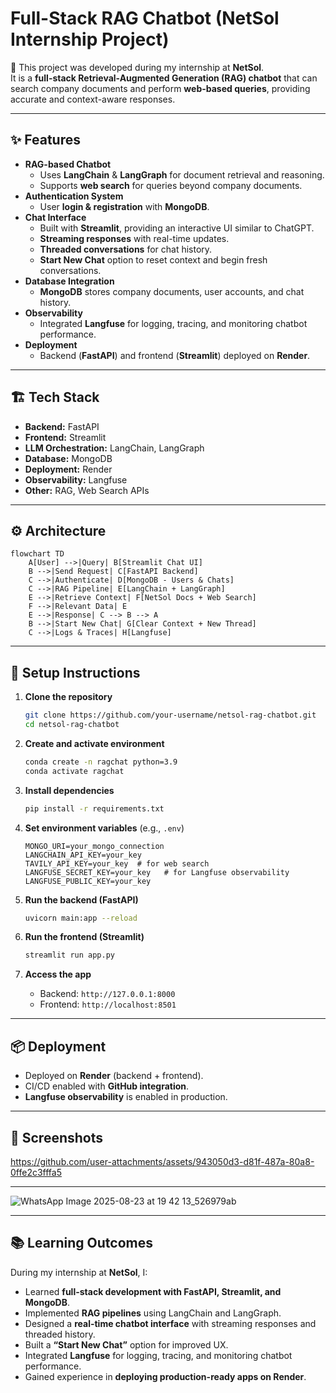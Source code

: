 # Full-Stack RAG Chatbot (NetSol Internship Project)

🚀 This project was developed during my internship at **NetSol**.  
It is a **full-stack Retrieval-Augmented Generation (RAG) chatbot** that can search company documents and perform **web-based queries**, providing accurate and context-aware responses.

---

## ✨ Features
- **RAG-based Chatbot**
  - Uses **LangChain** & **LangGraph** for document retrieval and reasoning.  
  - Supports **web search** for queries beyond company documents.  
- **Authentication System**
  - User **login & registration** with  **MongoDB**.  
- **Chat Interface**
  - Built with **Streamlit**, providing an interactive UI similar to ChatGPT.  
  - **Streaming responses** with real-time updates.  
  - **Threaded conversations** for chat history.  
  - **Start New Chat** option to reset context and begin fresh conversations.  
- **Database Integration**
  - **MongoDB** stores company documents, user accounts, and chat history.
- **Observability**
  - Integrated **Langfuse** for logging, tracing, and monitoring chatbot performance.   
- **Deployment**
  - Backend (**FastAPI**) and frontend (**Streamlit**) deployed on **Render**.  

---

## 🏗️ Tech Stack
- **Backend:** FastAPI  
- **Frontend:** Streamlit  
- **LLM Orchestration:** LangChain, LangGraph  
- **Database:** MongoDB  
- **Deployment:** Render
- **Observability:** Langfuse   
- **Other:** RAG, Web Search APIs  

---

## ⚙️ Architecture
```mermaid
flowchart TD
    A[User] -->|Query| B[Streamlit Chat UI]
    B -->|Send Request| C[FastAPI Backend]
    C -->|Authenticate| D[MongoDB - Users & Chats]
    C -->|RAG Pipeline| E[LangChain + LangGraph]
    E -->|Retrieve Context| F[NetSol Docs + Web Search]
    F -->|Relevant Data| E
    E -->|Response| C --> B --> A
    B -->|Start New Chat| G[Clear Context + New Thread]
    C -->|Logs & Traces| H[Langfuse]
````

---

## 🚀 Setup Instructions

1. **Clone the repository**

   ```bash
   git clone https://github.com/your-username/netsol-rag-chatbot.git
   cd netsol-rag-chatbot
   ```

2. **Create and activate environment**

   ```bash
   conda create -n ragchat python=3.9
   conda activate ragchat
   ```

3. **Install dependencies**

   ```bash
   pip install -r requirements.txt
   ```

4. **Set environment variables** (e.g., `.env`)

   ```
   MONGO_URI=your_mongo_connection
   LANGCHAIN_API_KEY=your_key
   TAVILY_API_KEY=your_key  # for web search
   LANGFUSE_SECRET_KEY=your_key   # for Langfuse observability
   LANGFUSE_PUBLIC_KEY=your_key
   ```

5. **Run the backend (FastAPI)**

   ```bash
   uvicorn main:app --reload
   ```

6. **Run the frontend (Streamlit)**

   ```bash
   streamlit run app.py
   ```

7. **Access the app**

   * Backend: `http://127.0.0.1:8000`
   * Frontend: `http://localhost:8501`

---

## 📦 Deployment

* Deployed on **Render** (backend + frontend).
* CI/CD enabled with **GitHub integration**.
* **Langfuse observability** is enabled in production.

---

## 📸 Screenshots



https://github.com/user-attachments/assets/943050d3-d81f-487a-80a8-0ffe2c3fffa5



---
![WhatsApp Image 2025-08-23 at 19 42 13_526979ab](https://github.com/user-attachments/assets/5b896ae8-76f6-4350-8f4a-44782dd4166b)


---

## 📚 Learning Outcomes

During my internship at **NetSol**, I:

* Learned **full-stack development with FastAPI, Streamlit, and MongoDB**.
* Implemented **RAG pipelines** using LangChain and LangGraph.
* Designed a **real-time chatbot interface** with streaming responses and threaded history.
* Built a **“Start New Chat”** option for improved UX.
* Integrated **Langfuse** for logging, tracing, and monitoring chatbot performance.
* Gained experience in **deploying production-ready apps on Render**.



